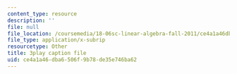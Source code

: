 ```yaml
---
content_type: resource
description: ''
file: null
file_location: /coursemedia/18-06sc-linear-algebra-fall-2011/ce4a1a46dba6506f9b78de35e746ba62_9Q1q7s1jTzU.vtt
file_type: application/x-subrip
resourcetype: Other
title: 3play caption file
uid: ce4a1a46-dba6-506f-9b78-de35e746ba62
---
```

